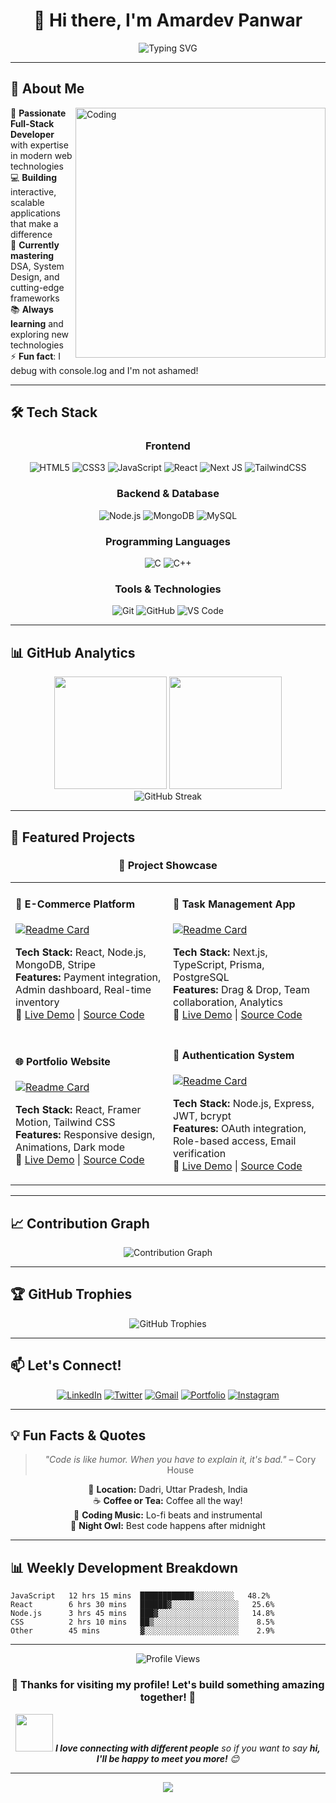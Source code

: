  # <div align="center">👋 Hi there, I'm **Amardev Panwar**</div>

<div align="center">
  <img src="https://readme-typing-svg.herokuapp.com?font=Fira+Code&pause=1000&color=58A6FF&center=true&vCenter=true&width=435&lines=Full-Stack+Developer;Problem+Solver;Tech+Enthusiast;Always+Learning+%F0%9F%9A%80" alt="Typing SVG" />
</div>

---

## 🚀 About Me

<img align="right" alt="Coding" width="400" src="https://cdn.dribbble.com/users/1162077/screenshots/3848914/programmer.gif">

🌟 **Passionate Full-Stack Developer** with expertise in modern web technologies  
💻 **Building** interactive, scalable applications that make a difference  
🎯 **Currently mastering** DSA, System Design, and cutting-edge frameworks  
📚 **Always learning** and exploring new technologies  
⚡ **Fun fact**: I debug with console.log and I'm not ashamed!

---

## 🛠️ Tech Stack

<div align="center">

### Frontend
![HTML5](https://img.shields.io/badge/html5-%23E34F26.svg?style=for-the-badge&logo=html5&logoColor=white)
![CSS3](https://img.shields.io/badge/css3-%231572B6.svg?style=for-the-badge&logo=css3&logoColor=white)
![JavaScript](https://img.shields.io/badge/javascript-%23323330.svg?style=for-the-badge&logo=javascript&logoColor=%23F7DF1E)
![React](https://img.shields.io/badge/react-%2320232a.svg?style=for-the-badge&logo=react&logoColor=%2361DAFB)
![Next JS](https://img.shields.io/badge/Next-black?style=for-the-badge&logo=next.js&logoColor=white)
![TailwindCSS](https://img.shields.io/badge/tailwindcss-%2338B2AC.svg?style=for-the-badge&logo=tailwind-css&logoColor=white)

### Backend & Database
![Node.js](https://img.shields.io/badge/node.js-6DA55F?style=for-the-badge&logo=node.js&logoColor=white)
![MongoDB](https://img.shields.io/badge/MongoDB-%234ea94b.svg?style=for-the-badge&logo=mongodb&logoColor=white)
![MySQL](https://img.shields.io/badge/mysql-%2300f.svg?style=for-the-badge&logo=mysql&logoColor=white)

### Programming Languages
![C](https://img.shields.io/badge/c-%2300599C.svg?style=for-the-badge&logo=c&logoColor=white)
![C++](https://img.shields.io/badge/c++-%2300599C.svg?style=for-the-badge&logo=c%2B%2B&logoColor=white)

### Tools & Technologies
![Git](https://img.shields.io/badge/git-%23F05033.svg?style=for-the-badge&logo=git&logoColor=white)
![GitHub](https://img.shields.io/badge/github-%23121011.svg?style=for-the-badge&logo=github&logoColor=white)
![VS Code](https://img.shields.io/badge/Visual%20Studio%20Code-0078d7.svg?style=for-the-badge&logo=visual-studio-code&logoColor=white)

</div>

---

## 📊 GitHub Analytics

<div align="center">
  <img height="180em" src="https://github-readme-stats.vercel.app/api?username=AMARDEV07&show_icons=true&theme=tokyonight&include_all_commits=true&count_private=true"/>
  <img height="180em" src="https://github-readme-stats.vercel.app/api/top-langs/?username=AMARDEV07&layout=compact&langs_count=8&theme=tokyonight"/>
</div>

<div align="center">
  <img src="https://github-readme-streak-stats.herokuapp.com/?user=AMARDEV07&theme=tokyonight" alt="GitHub Streak"/>
</div>

---

## 🚀 Featured Projects

<div align="center">

### 🌟 Project Showcase

<table>
<tr>
<td width="50%">

#### 🎯 **E-Commerce Platform**
[![Readme Card](https://github-readme-stats.vercel.app/api/pin/?username=AMARDEV07&repo=ecommerce-platform&theme=tokyonight)](https://github.com/AMARDEV07/ecommerce-platform)

**Tech Stack:** React, Node.js, MongoDB, Stripe  
**Features:** Payment integration, Admin dashboard, Real-time inventory  
🔗 [Live Demo](https://your-ecommerce-demo.vercel.app) | [Source Code](https://github.com/AMARDEV07/ecommerce-platform)

</td>
<td width="50%">

#### 📱 **Task Management App**
[![Readme Card](https://github-readme-stats.vercel.app/api/pin/?username=AMARDEV07&repo=task-manager&theme=tokyonight)](https://github.com/AMARDEV07/task-manager)

**Tech Stack:** Next.js, TypeScript, Prisma, PostgreSQL  
**Features:** Drag & Drop, Team collaboration, Analytics  
🔗 [Live Demo](https://your-taskmanager-demo.vercel.app) | [Source Code](https://github.com/AMARDEV07/task-manager)

</td>
</tr>
<tr>
<td width="50%">

#### 🌐 **Portfolio Website**
[![Readme Card](https://github-readme-stats.vercel.app/api/pin/?username=AMARDEV07&repo=portfolio&theme=tokyonight)](https://github.com/AMARDEV07/portfolio)

**Tech Stack:** React, Framer Motion, Tailwind CSS  
**Features:** Responsive design, Animations, Dark mode  
🔗 [Live Demo](https://amardev-portfolio.vercel.app) | [Source Code](https://github.com/AMARDEV07/portfolio)

</td>
<td width="50%">

#### 🔐 **Authentication System**
[![Readme Card](https://github-readme-stats.vercel.app/api/pin/?username=AMARDEV07&repo=auth-system&theme=tokyonight)](https://github.com/AMARDEV07/auth-system)

**Tech Stack:** Node.js, Express, JWT, bcrypt  
**Features:** OAuth integration, Role-based access, Email verification  
🔗 [Live Demo](https://your-auth-demo.herokuapp.com) | [Source Code](https://github.com/AMARDEV07/auth-system)

</td>
</tr>
</table>

</div>

---

## 📈 Contribution Graph

<div align="center">
  <img src="https://github-readme-activity-graph.vercel.app/graph?username=AMARDEV07&theme=tokyo-night&hide_border=true" alt="Contribution Graph"/>
</div>

---

## 🏆 GitHub Trophies

<div align="center">
  <img src="https://github-profile-trophy.vercel.app/?username=AMARDEV07&theme=tokyonight&no-frame=false&no-bg=false&margin-w=4&row=2&column=4" alt="GitHub Trophies"/>
</div>

---

## 📫 Let's Connect!

<div align="center">

[![LinkedIn](https://img.shields.io/badge/LinkedIn-%230077B5.svg?style=for-the-badge&logo=linkedin&logoColor=white)](https://linkedin.com/in/amardev-panwar)
[![Twitter](https://img.shields.io/badge/Twitter-%231DA1F2.svg?style=for-the-badge&logo=Twitter&logoColor=white)](https://twitter.com/amardev_dev)
[![Gmail](https://img.shields.io/badge/Gmail-D14836?style=for-the-badge&logo=gmail&logoColor=white)](mailto:amardev.panwar@gmail.com)
[![Portfolio](https://img.shields.io/badge/Portfolio-%23000000.svg?style=for-the-badge&logo=firefox&logoColor=#FF7139)](https://amardev-portfolio.vercel.app)
[![Instagram](https://img.shields.io/badge/Instagram-%23E4405F.svg?style=for-the-badge&logo=Instagram&logoColor=white)](https://instagram.com/amardev_07)

</div>

---

## 💡 Fun Facts & Quotes

<div align="center">

> *"Code is like humor. When you have to explain it, it's bad."* – Cory House

📍 **Location:** Dadri, Uttar Pradesh, India  
☕ **Coffee or Tea:** Coffee all the way!  
🎵 **Coding Music:** Lo-fi beats and instrumental  
🌙 **Night Owl:** Best code happens after midnight  

</div>

---

## 📊 Weekly Development Breakdown

```text
JavaScript   12 hrs 15 mins  ████████████░░░░░░░░░   48.2%
React        6 hrs 30 mins   ██████▓░░░░░░░░░░░░░░░   25.6%
Node.js      3 hrs 45 mins   ███▓░░░░░░░░░░░░░░░░░░   14.8%
CSS          2 hrs 10 mins   ██▒░░░░░░░░░░░░░░░░░░░    8.5%
Other        45 mins         ▓░░░░░░░░░░░░░░░░░░░░░    2.9%
```

---

<div align="center">
  <img src="https://komarev.com/ghpvc/?username=AMARDEV07&style=for-the-badge&color=brightgreen" alt="Profile Views"/>
  
  ### 🌟 Thanks for visiting my profile! Let's build something amazing together! 🚀
  
  <img src="https://media.giphy.com/media/LnQjpWaON8nhr21vNW/giphy.gif" width="60"> <em><b>I love connecting with different people</b> so if you want to say <b>hi, I'll be happy to meet you more!</b> 😊</em>
</div>

---

<div align="center">
  <img src="https://capsule-render.vercel.app/api?type=waving&color=gradient&height=60&section=footer"/>
</div>
